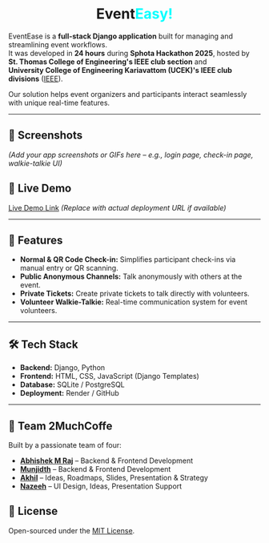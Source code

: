 <div align="center">
  <h1>Event<span style="color:cyan;">Easy!</span></h1>
</div>

EventEase is a **full-stack Django application** built for managing and streamlining event workflows.  
It was developed in **24 hours** during **Sphota Hackathon 2025**, hosted by  
**St. Thomas College of Engineering's IEEE club section** and  
**University College of Engineering Kariavattom (UCEK)'s IEEE club divisions** ([IEEE](http://ieee.org)).  

Our solution helps event organizers and participants interact seamlessly with unique real-time features.

---

## 📸 Screenshots
_(Add your app screenshots or GIFs here – e.g., login page, check-in page, walkie-talkie UI)_

## 🔗 Live Demo
[Live Demo Link](#) _(Replace with actual deployment URL if available)_

---

## 🚀 Features
- **Normal & QR Code Check-in:** Simplifies participant check-ins via manual entry or QR scanning.  
- **Public Anonymous Channels:** Talk anonymously with others at the event.  
- **Private Tickets:** Create private tickets to talk directly with volunteers.  
- **Volunteer Walkie-Talkie:** Real-time communication system for event volunteers.

---

## 🛠 Tech Stack
- **Backend:** Django, Python  
- **Frontend:** HTML, CSS, JavaScript (Django Templates)  
- **Database:** SQLite / PostgreSQL  
- **Deployment:** Render / GitHub  

---

## 👥 Team 2MuchCoffe
Built by a passionate team of four:

- **[Abhishek M Raj](https://github.com/Prince-of-death)** – Backend & Frontend Development  
- **[Munjidth](https://github.com/munjidvh)** – Backend & Frontend Development  
- **[Akhil]()** – Ideas, Roadmaps, Slides, Presentation & Strategy  
- **[Nazeeh](https://github.com/nazeeh-v)** – UI Design, Ideas, Presentation Support  


## 📜 License
Open-sourced under the [MIT License](LICENSE).
